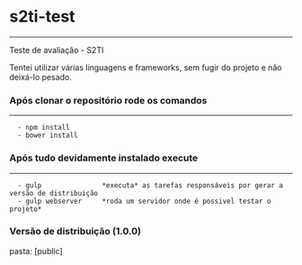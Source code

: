 # s2ti-test
--------
Teste de avaliação - S2TI

Tentei utilizar várias linguagens e frameworks, sem fugir do projeto e não deixá-lo pesado.


### Após clonar o repositório rode os comandos
--------
```
  - npm install
  - bower install
```
### Após tudo devidamente instalado execute
--------
```
  - gulp               *executa* as tarefas responsáveis por gerar a versão de distribuição
  - gulp webserver     *roda um servidor onde é possivel testar o projeto*
```


### Versão de distribuição (1.0.0)
pasta: [public]
